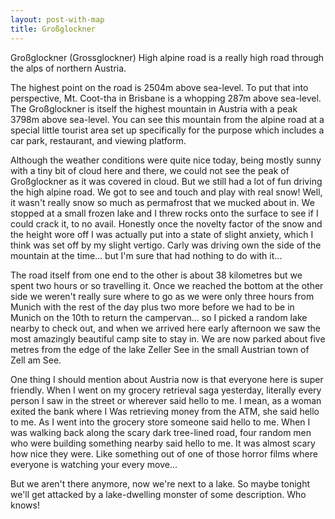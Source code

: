 ```yaml
---
layout: post-with-map
title: Großglockner
---
```


<p class="intro"><span class="dropcap">G</span>roßglockner (Grossglockner) High alpine road is a really high road through the alps of northern Austria.</p>

The highest point on the road is 2504m above sea-level. To put that into perspective, Mt. Coot-tha in Brisbane is a whopping 287m above sea-level. The Großglockner is itself the highest mountain in Austria with a peak 3798m above sea-level. You can see this mountain from the alpine road at a special little tourist area set up specifically for the purpose which includes a car park, restaurant, and viewing platform.

Although the weather conditions were quite nice today, being mostly sunny with a tiny bit of cloud here and there, we could not see the peak of Großglockner as it was covered in cloud. But we still had a lot of fun driving the high alpine road. We got to see and touch and play with real snow! Well, it wasn't really snow so much as permafrost that we mucked about in. We stopped at a small frozen lake and I threw rocks onto the surface to see if I could crack it, to no avail. Honestly once the novelty factor of the snow and the height wore off I was actually put into a state of slight anxiety, which I think was set off by my slight vertigo. Carly was driving own the side of the mountain at the time... but I'm sure that had nothing to do with it...

The road itself from one end to the other is about 38 kilometres but we spent two hours or so travelling it. Once we reached the bottom at the other side we weren't really sure where to go as we were only three hours from Munich with the rest of the day plus two more before we had to be in Munich on the 10th to return the campervan... so I picked a random lake nearby to check out, and when we arrived here early afternoon we saw the most amazingly beautiful camp site to stay in. We are now parked about five metres from the edge of the lake Zeller See in the small Austrian town of Zell am See.

One thing I should mention about Austria now is that everyone here is super friendly. When I went on my grocery retrieval saga yesterday, literally every person I saw in the street or wherever said hello to me. I mean, as a woman exited the bank where I Was retrieving money from the ATM, she said hello to me. As I went into the grocery store someone said hello to me. When I was walking back along the scary dark tree-lined road, four random men who were building something nearby said hello to me. It was almost scary how nice they were. Like something out of one of those horror films where everyone is watching your every move...

But we aren't there anymore, now we're next to a lake. So maybe tonight we'll get attacked by a lake-dwelling monster of some description. Who knows!


